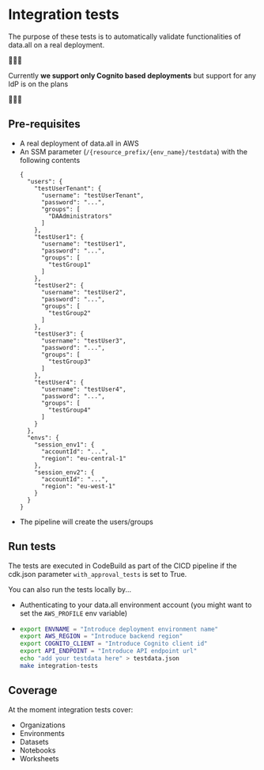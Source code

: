 # Integration tests

The purpose of these tests is to automatically validate functionalities of data.all on a real deployment.

🚨🚨🚨

Currently **we support only Cognito based deployments** but support for any IdP is on the plans

🚨🚨🚨

## Pre-requisites

- A real deployment of data.all in AWS
- An SSM parameter (`/{resource_prefix/{env_name}/testdata`) with the following contents
    ```
    {
      "users": {
        "testUserTenant": {
          "username": "testUserTenant",
          "password": "...",
          "groups": [
            "DAAdministrators"
          ]
        },
        "testUser1": {
          "username": "testUser1",
          "password": "...",
          "groups": [
            "testGroup1"
          ]
        },
        "testUser2": {
          "username": "testUser2",
          "password": "...",
          "groups": [
            "testGroup2"
          ]
        },
        "testUser3": {
          "username": "testUser3",
          "password": "...",
          "groups": [
            "testGroup3"
          ]
        },
        "testUser4": {
          "username": "testUser4",
          "password": "...",
          "groups": [
            "testGroup4"
          ]
        }
      },
      "envs": {
        "session_env1": {
          "accountId": "...",
          "region": "eu-central-1"
        },
        "session_env2": {
          "accountId": "...",
          "region": "eu-west-1"
        }
      }
    }
    ```
- The pipeline will create the users/groups

## Run tests

The tests are executed in CodeBuild as part of the CICD pipeline if the cdk.json parameter `with_approval_tests` is set
to True.

You can also run the tests locally by...

* Authenticating to your data.all environment account (you might want to set the `AWS_PROFILE` env variable)

* ```bash
  export ENVNAME = "Introduce deployment environment name"
  export AWS_REGION = "Introduce backend region"
  export COGNITO_CLIENT = "Introduce Cognito client id"
  export API_ENDPOINT = "Introduce API endpoint url"
  echo "add your testdata here" > testdata.json 
  make integration-tests
  ```

## Coverage

At the moment integration tests cover:
- Organizations
- Environments
- Datasets
- Notebooks
- Worksheets